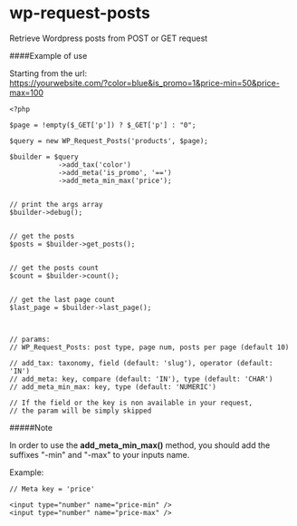 # wp-request-posts
Retrieve Wordpress posts from POST or GET request

####Example of use

Starting from the url:  
https://yourwebsite.com/?color=blue&is_promo=1&price-min=50&price-max=100

```
<?php

$page = !empty($_GET['p']) ? $_GET['p'] : "0";

$query = new WP_Request_Posts('products', $page); 

$builder = $query
            ->add_tax('color')
            ->add_meta('is_promo', '==')
            ->add_meta_min_max('price');
            
            
// print the args array            
$builder->debug();

            
// get the posts            
$posts = $builder->get_posts();


// get the posts count
$count = $builder->count();


// get the last page count   
$last_page = $builder->last_page();



// params:
// WP_Request_Posts: post type, page num, posts per page (default 10)

// add_tax: taxonomy, field (default: 'slug'), operator (default: 'IN')
// add_meta: key, compare (default: 'IN'), type (default: 'CHAR')
// add_meta_min_max: key, type (default: 'NUMERIC')

// If the field or the key is non available in your request,  
// the param will be simply skipped

```



#####Note

In order to use the **add_meta_min_max()** method, 
you should add the suffixes "-min" and "-max" to your inputs name.

Example:

```
// Meta key = 'price'

<input type="number" name="price-min" />
<input type="number" name="price-max" />

```


